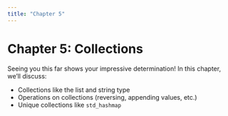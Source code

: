 ```yaml
---
title: "Chapter 5"
---
```


# Chapter 5: Collections

Seeing you this far shows your impressive determination! In this chapter, we’ll discuss:

- Collections like the list and string type
- Operations on collections (reversing, appending values, etc.)
- Unique collections like `std_hashmap`
